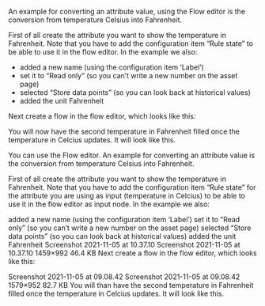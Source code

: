 An example for converting an attribute value, using the Flow editor is the conversion from temperature Celsius into Fahrenheit.

First of all create the attribute you want to show the temperature in Fahrenheit. Note that you have to add the configuration item “Rule state” to be able to use it in the flow editor. In the example we also:

* added a new name (using the configuration item ‘Label’)
* set it to “Read only” (so you can’t write a new number on the asset page)
* selected “Store data points” (so you can look back at historical values)
* added the unit Fahrenheit


Next create a flow in the flow editor, which looks like this:


You will now have the second temperature in Fahrenheit filled once the temperature in Celcius updates. It will look like this.



You can use the Flow editor.
An example for converting an attribute value is the conversion from temperature Celsius into Fahrenheit.

First of all create the attribute you want to show the temperature in Fahrenheit. Note that you have to add the configuration item “Rule state” for the attribute you are using as input (temperature in Celcius) to be able to use it in the flow editor as input node. In the example we also:

added a new name (using the configuration item ‘Label’)
set it to “Read only” (so you can’t write a new number on the asset page)
selected “Store data points” (so you can look back at historical values)
added the unit Fahrenheit
Screenshot 2021-11-05 at 10.37.10
Screenshot 2021-11-05 at 10.37.10
1459×992 46.4 KB
Next create a flow in the flow editor, which looks like this:

Screenshot 2021-11-05 at 09.08.42
Screenshot 2021-11-05 at 09.08.42
1579×952 82.7 KB
You will than have the second temperature in Fahrenheit filled once the temperature in Celcius updates. It will look like this.

